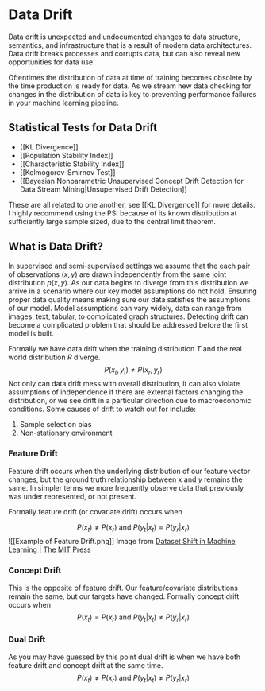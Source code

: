# Data Drift
Data drift is unexpected and undocumented changes to data structure, semantics, and infrastructure that is a result of modern data architectures. Data drift breaks processes and corrupts data, but can also reveal new opportunities for data use.

Oftentimes the distribution of data at time of training becomes obsolete by the time production is ready for data. As we stream new data checking for changes in the distribution of data is key to preventing performance failures in your machine learning pipeline. 

## Statistical Tests for Data Drift 
- [[KL Divergence]]
- [[Population Stability Index]]
- [[Characteristic Stability Index]]
- [[Kolmogorov-Smirnov Test]]
- [[Bayesian Nonparametric Unsupervised Concept Drift Detection for Data Stream Mining|Unsupervised Drift Detection]]

These are all related to one another, see [[KL Divergence]] for more details. I highly recommend using the PSI because of its known distribution at sufficiently large sample sized, due to the central limit theorem. 

## What is Data Drift? 
In supervised and semi-supervised settings we assume that the each pair of observations $(x, y)$ are drawn independently from the same joint distribution $p(x,y)$. As our data begins to diverge from this distribution we arrive in a scenario where our key model assumptions do not hold. Ensuring proper data quality means making sure our data satisfies the assumptions of our model. Model assumptions can vary widely, data can range from images, text, tabular, to complicated graph structures. Detecting drift can become a complicated problem that should be addressed before the first model is built. 

Formally we have data drift when the training distribution $T$ and the real world distribution $R$ diverge.
$$P(x_t, y_t) \neq P(x_r, y_r)$$
Not only can data drift mess with overall distribution, it can also violate assumptions of independence if there are external factors changing the distribution, or we see drift in a particular direction due to macroeconomic conditions. Some causes of drift to watch out for include: 
1. Sample selection bias 
2. Non-stationary environment 

### Feature Drift 
Feature drift occurs when the underlying distribution of our feature vector changes, but the ground truth relationship between $x$ and $y$ remains the same. In simpler terms we more frequently observe data that previously was under represented, or not present. 

Formally feature drift (or covariate drift) occurs when 

$$P(x_t) \neq P(x_r) \text{ and } P(y_t|x_t) = P(y_r|x_r)$$
![[Example of Feature Drift.png]]
Image from [Dataset Shift in Machine Learning | The MIT Press](https://mitpress.mit.edu/books/dataset-shift-machine-learning)

### Concept Drift 
This is the opposite of feature drift. Our feature/covariate distributions remain the same, but our targets have changed. Formally concept drift occurs when
$$P(x_t) = P(x_r) \text{ and } P(y_t|x_t) \neq P(y_r|x_r)$$
### Dual Drift
As you may have guessed by this point dual drift is when we have both feature drift and concept drift at the same time. 
$$P(x_t) \neq P(x_r) \text{ and } P(y_t|x_t) \neq P(y_r|x_r)$$
